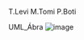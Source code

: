 T.Levi
M.Tomi
P.Boti

UML_Ábra
![image](https://github.com/user-attachments/assets/1754622b-dce1-404d-86ac-cf707adcc42f)
